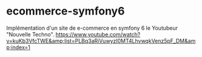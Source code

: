 # ecommerce-symfony6
Implémentation d'un site de e-commerce en symfony 6 le Youtubeur "Nouvelle Techno". https://www.youtube.com/watch?v=kuKb3VfcTWE&amp;list=PLBq3aRiVuwyzI0MT4LhvwqkVenz5pF_DM&amp;index=1
